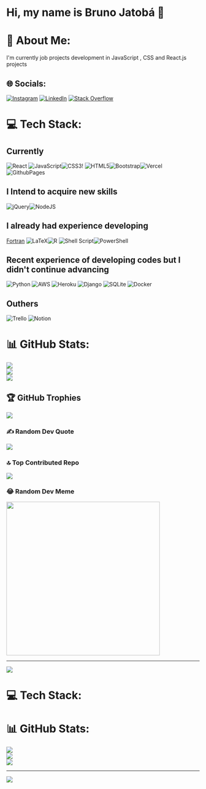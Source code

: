 # Hi, my name is Bruno Jatobá 👋

# 💫 About Me:
I'm currently job projects development in JavaScript , CSS and React.js projects <br>


## 🌐 Socials:
[![Instagram](https://img.shields.io/badge/Instagram-%23E4405F.svg?logo=Instagram&logoColor=white)](https://instagram.com/https://www.instagram.com/brjatoba92/) [![LinkedIn](https://img.shields.io/badge/LinkedIn-%230077B5.svg?logo=linkedin&logoColor=white)](https://linkedin.com/in/https://www.linkedin.com/in/bruno-jatob%C3%A1-46a6601bb/) [![Stack Overflow](https://img.shields.io/badge/-Stackoverflow-FE7A16?logo=stack-overflow&logoColor=white)](https://stackoverflow.com/users/https://stackoverflow.com/users/22973722/bruno-rafael-guimar%c3%a3es-jatob%c3%a1) 

# 💻 Tech Stack:
## Currently
![React](https://img.shields.io/badge/react-%2320232a.svg?style=for-the-badge&logo=react&logoColor=%2361DAFB) ![JavaScript](https://img.shields.io/badge/javascript-%23323330.svg?style=for-the-badge&logo=javascript&logoColor=%23F7DF1E)![CSS3](https://img.shields.io/badge/css3-%231572B6.svg?style=for-the-badge&logo=css3&logoColor=white)! ![HTML5](https://img.shields.io/badge/html5-%23E34F26.svg?style=for-the-badge&logo=html5&logoColor=white)![Bootstrap](https://img.shields.io/badge/bootstrap-%238511FA.svg?style=for-the-badge&logo=bootstrap&logoColor=white)![Vercel](https://img.shields.io/badge/vercel-%23000000.svg?style=for-the-badge&logo=vercel&logoColor=white) ![GithubPages](https://img.shields.io/badge/github%20pages-121013?style=for-the-badge&logo=github&logoColor=white)

## I Intend to acquire new skills
![jQuery](https://img.shields.io/badge/jquery-%230769AD.svg?style=for-the-badge&logo=jquery&logoColor=white)![NodeJS](https://img.shields.io/badge/node.js-6DA55F?style=for-the-badge&logo=node.js&logoColor=white)

## I already had experience developing
[Fortran](https://img.shields.io/badge/Fortran-%23734F96.svg?style=for-the-badge&logo=fortran&logoColor=white) ![LaTeX](https://img.shields.io/badge/latex-%23008080.svg?style=for-the-badge&logo=latex&logoColor=white)![R](https://img.shields.io/badge/r-%23276DC3.svg?style=for-the-badge&logo=r&logoColor=white) ![Shell Script](https://img.shields.io/badge/shell_script-%23121011.svg?style=for-the-badge&logo=gnu-bash&logoColor=white)![PowerShell](https://img.shields.io/badge/PowerShell-%235391FE.svg?style=for-the-badge&logo=powershell&logoColor=white)

## Recent experience of developing codes but I didn't continue advancing
![Python](https://img.shields.io/badge/python-3670A0?style=for-the-badge&logo=python&logoColor=ffdd54)  ![AWS](https://img.shields.io/badge/AWS-%23FF9900.svg?style=for-the-badge&logo=amazon-aws&logoColor=white)  ![Heroku](https://img.shields.io/badge/heroku-%23430098.svg?style=for-the-badge&logo=heroku&logoColor=white) ![Django](https://img.shields.io/badge/django-%23092E20.svg?style=for-the-badge&logo=django&logoColor=white)  ![SQLite](https://img.shields.io/badge/sqlite-%2307405e.svg?style=for-the-badge&logo=sqlite&logoColor=white) ![Docker](https://img.shields.io/badge/docker-%230db7ed.svg?style=for-the-badge&logo=docker&logoColor=white)

## Outhers
![Trello](https://img.shields.io/badge/Trello-%23026AA7.svg?style=for-the-badge&logo=Trello&logoColor=white) ![Notion](https://img.shields.io/badge/Notion-%23000000.svg?style=for-the-badge&logo=notion&logoColor=white)

# 📊 GitHub Stats:
![](https://github-readme-stats.vercel.app/api?username=brjatoba92&theme=dark&hide_border=false&include_all_commits=true&count_private=true)<br/>
![](https://github-readme-streak-stats.herokuapp.com/?user=brjatoba92&theme=dark&hide_border=false)<br/>
![](https://github-readme-stats.vercel.app/api/top-langs/?username=brjatoba92&theme=dark&hide_border=false&include_all_commits=true&count_private=true&layout=compact)

## 🏆 GitHub Trophies
![](https://github-profile-trophy.vercel.app/?username=brjatoba92&theme=discord&no-frame=false&no-bg=false&margin-w=4)

### ✍️ Random Dev Quote
![](https://quotes-github-readme.vercel.app/api?type=horizontal&theme=radical)

### 🔝 Top Contributed Repo
![](https://github-contributor-stats.vercel.app/api?username=brjatoba92&limit=5&theme=monokai&combine_all_yearly_contributions=true)

### 😂 Random Dev Meme
<img src='https://randommeme-five.vercel.app/' style="height: 400px;"/>

---
[![](https://visitcount.itsvg.in/api?id=brjatoba92&icon=0&color=1)](https://visitcount.itsvg.in)

<!-- Proudly created with GPRM ( https://gprm.itsvg.in ) -->




# 💻 Tech Stack:

# 📊 GitHub Stats:
![](https://github-readme-stats.vercel.app/api?username=brjatoba92&theme=dark&hide_border=false&include_all_commits=false&count_private=false)<br/>
![](https://github-readme-streak-stats.herokuapp.com/?user=brjatoba92&theme=dark&hide_border=false)<br/>
![](https://github-readme-stats.vercel.app/api/top-langs/?username=brjatoba92&theme=dark&hide_border=false&include_all_commits=false&count_private=false&layout=compact)

---
[![](https://visitcount.itsvg.in/api?id=brjatoba92&icon=0&color=0)](https://visitcount.itsvg.in)

<!-- Proudly created with GPRM ( https://gprm.itsvg.in ) -->